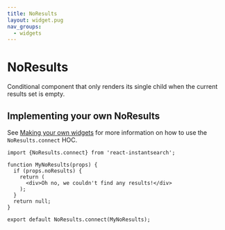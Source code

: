 ```yaml
---
title: NoResults
layout: widget.pug
nav_groups:
  - widgets
---
```


# NoResults

Conditional component that only renders its single child when the current results set is empty.

## Implementing your own NoResults

See [Making your own widgets](../Customization.md) for more information on how to use the `NoResults.connect` HOC.

```
import {NoResults.connect} from 'react-instantsearch';

function MyNoResults(props) {
  if (props.noResults) {
    return (
      <div>Oh no, we couldn't find any results!</div>
    );
  }
  return null;
}

export default NoResults.connect(MyNoResults);
```
